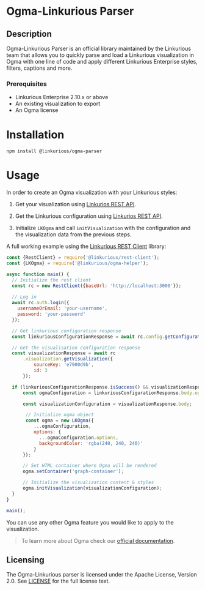 # Ogma-Linkurious Parser 

## Description
Ogma-Linkurious Parser is an official library maintained by the Linkurious team that allows you to quickly parse and load a Linkurious visualization in Ogma with one line of code and apply different Linkurious Enterprise styles, filters, captions and more.

### Prerequisites
- Linkurious Enterprise 2.10.x or above
- An existing visualization to export 
- An Ogma license

# Installation

````npm install @linkurious/ogma-parser````

# Usage

In order to create an Ogma visualization with your Linkurious styles:

1. Get your visualization using [Linkurios REST API](https://doc.linkurio.us/server-sdk/latest/apidoc/#api-Visualization-getVisualization).


2. Get the Linkurious configuration using [Linkurios REST API](https://doc.linkurio.us/server-sdk/latest/apidoc/#api-Config-getConfiguration).


3. Initialize `LKOgma` and call `initVisualization` with the configuration and the visualization data from the previous steps.


A full working example using the [Linkurious REST Client](https://github.com/Linkurious/linkurious-rest-client/) library:

```js
const {RestClient} = require('@linkurious/rest-client');
const {LKOgma} = require('@linkurious/ogma-helper');

async function main() {
  // Initialize the rest client
  const rc = new RestClient({baseUrl: 'http://localhost:3000'});
  
  // Log in
  await rc.auth.login({
    usernameOrEmail: 'your-username',
    password: 'your-password'
  });

  // Get linkurious configuration response
  const linkuriousConfigurationResponse = await rc.config.getConfiguration();

  // Get the visualisation configuration response
  const visualizationResponse = await rc
      .visualization.getVisualization({
          sourceKey: 'e7900d9b',
          id: 3
      });

  if (linkuriousConfigurationResponse.isSuccess() && visualizationResponse.isSuccess()) {
      const ogmaConfiguration = linkuriousConfigurationResponse.body.ogma;

      const visualizationConfiguration = visualizationResponse.body;

       // Initialize ogma object
       const ogma = new LKOgma({
          ...ogmaConfiguration,
          options: {
            ...ogmaConfiguration.options,
            backgroundColor: 'rgba(240, 240, 240)'
          }
      });

      // Set HTML container where Ogma will be rendered
      ogma.setContainer('graph-container');

      // Initialize the visualization content & styles
      ogma.initVisualization(visualizationConfiguration);
  }
}

main();
```
<!--
# TODO uncomment when plugins are officially documented
> If you are writing a Linkurious plugin, the Linkurious Rest-Client library will be already initialized.
-->

You can use any other Ogma feature you would like to apply to the visualization.
  
> To learn more about Ogma check our [official documentation](https://doc.linkurio.us/ogma/latest/).
  
## Licensing
The Ogma-Linkurious parser is licensed under the Apache License, Version 2.0. See [LICENSE](/LICENSE) for the full license text.
